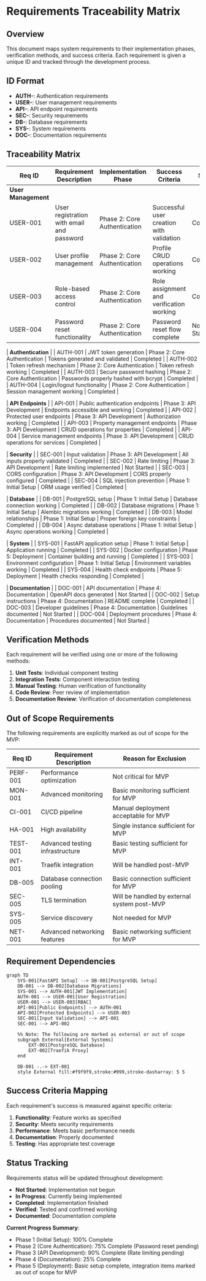 # Requirements Traceability Matrix

## Overview
This document maps system requirements to their implementation phases, verification methods, and success criteria. Each requirement is given a unique ID and tracked through the development process.

## ID Format
- **AUTH-**: Authentication requirements
- **USER-**: User management requirements
- **API-**: API endpoint requirements
- **SEC-**: Security requirements
- **DB-**: Database requirements
- **SYS-**: System requirements
- **DOC-**: Documentation requirements

## Traceability Matrix

| Req ID | Requirement Description | Implementation Phase | Success Criteria | Status |
|--------|------------------------|---------------------|------------------|---------|
| **User Management** |
| USER-001 | User registration with email and password | Phase 2: Core Authentication | Successful user creation with validation | Completed |
| USER-002 | User profile management | Phase 2: Core Authentication | Profile CRUD operations working | Completed |
| USER-003 | Role-based access control | Phase 2: Core Authentication | Role assignment and verification working | Completed |
| USER-004 | Password reset functionality | Phase 2: Core Authentication | Password reset flow complete | Not Started |

| **Authentication** |
| AUTH-001 | JWT token generation | Phase 2: Core Authentication | Tokens generated and validated | Completed |
| AUTH-002 | Token refresh mechanism | Phase 2: Core Authentication | Token refresh working | Completed |
| AUTH-003 | Secure password hashing | Phase 2: Core Authentication | Passwords properly hashed with bcrypt | Completed |
| AUTH-004 | Login/logout functionality | Phase 2: Core Authentication | Session management working | Completed |

| **API Endpoints** |
| API-001 | Public authentication endpoints | Phase 3: API Development | Endpoints accessible and working | Completed |
| API-002 | Protected user endpoints | Phase 3: API Development | Authorization working | Completed |
| API-003 | Property management endpoints | Phase 3: API Development | CRUD operations for properties | Completed |
| API-004 | Service management endpoints | Phase 3: API Development | CRUD operations for services | Completed |

| **Security** |
| SEC-001 | Input validation | Phase 3: API Development | All inputs properly validated | Completed |
| SEC-002 | Rate limiting | Phase 3: API Development | Rate limiting implemented | Not Started |
| SEC-003 | CORS configuration | Phase 3: API Development | CORS properly configured | Completed |
| SEC-004 | SQL injection prevention | Phase 1: Initial Setup | ORM usage verified | Completed |

| **Database** |
| DB-001 | PostgreSQL setup | Phase 1: Initial Setup | Database connection working | Completed |
| DB-002 | Database migrations | Phase 1: Initial Setup | Alembic migrations working | Completed |
| DB-003 | Model relationships | Phase 1: Initial Setup | Proper foreign key constraints | Completed |
| DB-004 | Async database operations | Phase 1: Initial Setup | Async operations working | Completed |

| **System** |
| SYS-001 | FastAPI application setup | Phase 1: Initial Setup | Application running | Completed |
| SYS-002 | Docker configuration | Phase 5: Deployment | Container building and running | Completed |
| SYS-003 | Environment configuration | Phase 1: Initial Setup | Environment variables working | Completed |
| SYS-004 | Health check endpoints | Phase 5: Deployment | Health checks responding | Completed |

| **Documentation** |
| DOC-001 | API documentation | Phase 4: Documentation | OpenAPI docs generated | Not Started |
| DOC-002 | Setup instructions | Phase 4: Documentation | README complete | Completed |
| DOC-003 | Developer guidelines | Phase 4: Documentation | Guidelines documented | Not Started |
| DOC-004 | Deployment procedures | Phase 4: Documentation | Procedures documented | Not Started |

## Verification Methods

Each requirement will be verified using one or more of the following methods:

1. **Unit Tests**: Individual component testing
2. **Integration Tests**: Component interaction testing
3. **Manual Testing**: Human verification of functionality
4. **Code Review**: Peer review of implementation
5. **Documentation Review**: Verification of documentation completeness

## Out of Scope Requirements

The following requirements are explicitly marked as out of scope for the MVP:

| Req ID | Requirement Description | Reason for Exclusion |
|--------|------------------------|---------------------|
| PERF-001 | Performance optimization | Not critical for MVP |
| MON-001 | Advanced monitoring | Basic monitoring sufficient for MVP |
| CI-001 | CI/CD pipeline | Manual deployment acceptable for MVP |
| HA-001 | High availability | Single instance sufficient for MVP |
| TEST-001 | Advanced testing infrastructure | Basic testing sufficient for MVP |
| INT-001 | Traefik integration | Will be handled post-MVP |
| DB-005 | Database connection pooling | Basic connection sufficient for MVP |
| SEC-005 | TLS termination | Will be handled by external system post-MVP |
| SYS-005 | Service discovery | Not needed for MVP |
| NET-001 | Advanced networking features | Basic networking sufficient for MVP |

## Requirement Dependencies

```mermaid
graph TD
    SYS-001[FastAPI Setup] --> DB-001[PostgreSQL Setup]
    DB-001 --> DB-002[Database Migrations]
    SYS-001 --> AUTH-001[JWT Implementation]
    AUTH-001 --> USER-001[User Registration]
    USER-001 --> USER-003[RBAC]
    API-001[Public Endpoints] --> AUTH-001
    API-002[Protected Endpoints] --> USER-003
    SEC-001[Input Validation] --> API-001
    SEC-001 --> API-002
    
    %% Note: The following are marked as external or out of scope
    subgraph External[External Systems]
        EXT-001[PostgreSQL Database]
        EXT-002[Traefik Proxy]
    end
    
    DB-001 -.-> EXT-001
    style External fill:#f9f9f9,stroke:#999,stroke-dasharray: 5 5
```

## Success Criteria Mapping

Each requirement's success is measured against specific criteria:

1. **Functionality**: Feature works as specified
2. **Security**: Meets security requirements
3. **Performance**: Meets basic performance needs
4. **Documentation**: Properly documented
5. **Testing**: Has appropriate test coverage

## Status Tracking

Requirements status will be updated throughout development:

- **Not Started**: Implementation not begun
- **In Progress**: Currently being implemented
- **Completed**: Implementation finished
- **Verified**: Tested and confirmed working
- **Documented**: Documentation complete

**Current Progress Summary**:
- Phase 1 (Initial Setup): 100% Complete
- Phase 2 (Core Authentication): 75% Complete (Password reset pending)
- Phase 3 (API Development): 90% Complete (Rate limiting pending)
- Phase 4 (Documentation): 25% Complete
- Phase 5 (Deployment): Basic setup complete, integration items marked as out of scope for MVP
